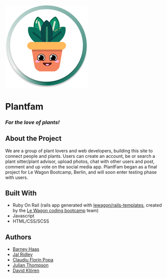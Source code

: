 #### ![alt text](https://github.com/brednadflex/plantfam/blob/master/app/assets/images/PlantCharacter.png "Logo")
#  **Plantfam**
### *For the love of plants!*

## **About the Project**

We are a group of plant lovers and web developers, building this site to connect people and plants.  Users can create an account, be or search a plant sitter/plant advisor, upload photos, chat with other users and post, comment and up vote on the social media app.  PlantFam began as a final project for Le Wagon Bootcamp, Berlin, and will soon enter testing phase with users.


## **Built With**

* Ruby On Rail (rails app generated with [lewagon/rails-templates](https://github.com/lewagon/rails-templates), created by the [Le Wagon coding bootcamp](https://www.lewagon.com) team)
* Javascript
* HTML/CSS/SCSS


## **Authors**

* [Barney Haas](https://github.com/brednadflex)
* [Jal Ridley](https://github.com/jalridley)
* [Claudiu Florin Popa](https://github.com/Claudiu7672)
* [Julian Thompson](https://github.com/JulianLovesJiuJitsu)
* [David Klören](https://github.com/dkloeren)